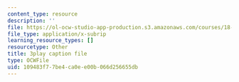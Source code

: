 ```yaml
---
content_type: resource
description: ''
file: https://ol-ocw-studio-app-production.s3.amazonaws.com/courses/18-06sc-linear-algebra-fall-2011/109483f77be4ca0ee00b066d256655db_lGGDIGizcQ0.srt
file_type: application/x-subrip
learning_resource_types: []
resourcetype: Other
title: 3play caption file
type: OCWFile
uid: 109483f7-7be4-ca0e-e00b-066d256655db
---
```


